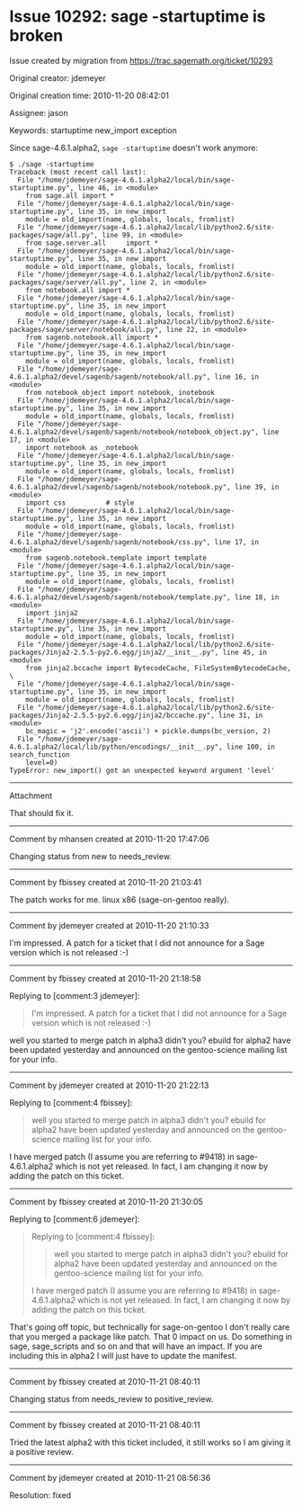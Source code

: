 # Issue 10292: sage -startuptime is broken

Issue created by migration from https://trac.sagemath.org/ticket/10293

Original creator: jdemeyer

Original creation time: 2010-11-20 08:42:01

Assignee: jason

Keywords: startuptime new_import exception

Since sage-4.6.1.alpha2, `sage -startuptime` doesn't work anymore:

```
$ ./sage -startuptime
Traceback (most recent call last):
  File "/home/jdemeyer/sage-4.6.1.alpha2/local/bin/sage-startuptime.py", line 46, in <module>
    from sage.all import *
  File "/home/jdemeyer/sage-4.6.1.alpha2/local/bin/sage-startuptime.py", line 35, in new_import
    module = old_import(name, globals, locals, fromlist)
  File "/home/jdemeyer/sage-4.6.1.alpha2/local/lib/python2.6/site-packages/sage/all.py", line 99, in <module>
    from sage.server.all     import *
  File "/home/jdemeyer/sage-4.6.1.alpha2/local/bin/sage-startuptime.py", line 35, in new_import
    module = old_import(name, globals, locals, fromlist)
  File "/home/jdemeyer/sage-4.6.1.alpha2/local/lib/python2.6/site-packages/sage/server/all.py", line 2, in <module>
    from notebook.all import *
  File "/home/jdemeyer/sage-4.6.1.alpha2/local/bin/sage-startuptime.py", line 35, in new_import
    module = old_import(name, globals, locals, fromlist)
  File "/home/jdemeyer/sage-4.6.1.alpha2/local/lib/python2.6/site-packages/sage/server/notebook/all.py", line 22, in <module>
    from sagenb.notebook.all import *
  File "/home/jdemeyer/sage-4.6.1.alpha2/local/bin/sage-startuptime.py", line 35, in new_import
    module = old_import(name, globals, locals, fromlist)
  File "/home/jdemeyer/sage-4.6.1.alpha2/devel/sagenb/sagenb/notebook/all.py", line 16, in <module>
    from notebook_object import notebook, inotebook
  File "/home/jdemeyer/sage-4.6.1.alpha2/local/bin/sage-startuptime.py", line 35, in new_import
    module = old_import(name, globals, locals, fromlist)
  File "/home/jdemeyer/sage-4.6.1.alpha2/devel/sagenb/sagenb/notebook/notebook_object.py", line 17, in <module>
    import notebook as _notebook
  File "/home/jdemeyer/sage-4.6.1.alpha2/local/bin/sage-startuptime.py", line 35, in new_import
    module = old_import(name, globals, locals, fromlist)
  File "/home/jdemeyer/sage-4.6.1.alpha2/devel/sagenb/sagenb/notebook/notebook.py", line 39, in <module>
    import css          # style
  File "/home/jdemeyer/sage-4.6.1.alpha2/local/bin/sage-startuptime.py", line 35, in new_import
    module = old_import(name, globals, locals, fromlist)
  File "/home/jdemeyer/sage-4.6.1.alpha2/devel/sagenb/sagenb/notebook/css.py", line 17, in <module>
    from sagenb.notebook.template import template
  File "/home/jdemeyer/sage-4.6.1.alpha2/local/bin/sage-startuptime.py", line 35, in new_import
    module = old_import(name, globals, locals, fromlist)
  File "/home/jdemeyer/sage-4.6.1.alpha2/devel/sagenb/sagenb/notebook/template.py", line 18, in <module>
    import jinja2
  File "/home/jdemeyer/sage-4.6.1.alpha2/local/bin/sage-startuptime.py", line 35, in new_import
    module = old_import(name, globals, locals, fromlist)
  File "/home/jdemeyer/sage-4.6.1.alpha2/local/lib/python2.6/site-packages/Jinja2-2.5.5-py2.6.egg/jinja2/__init__.py", line 45, in <module>
    from jinja2.bccache import BytecodeCache, FileSystemBytecodeCache, \
  File "/home/jdemeyer/sage-4.6.1.alpha2/local/bin/sage-startuptime.py", line 35, in new_import
    module = old_import(name, globals, locals, fromlist)
  File "/home/jdemeyer/sage-4.6.1.alpha2/local/lib/python2.6/site-packages/Jinja2-2.5.5-py2.6.egg/jinja2/bccache.py", line 31, in <module>
    bc_magic = 'j2'.encode('ascii') + pickle.dumps(bc_version, 2)
  File "/home/jdemeyer/sage-4.6.1.alpha2/local/lib/python/encodings/__init__.py", line 100, in search_function
    level=0)
TypeError: new_import() got an unexpected keyword argument 'level'
```



---

Attachment

That should fix it.


---

Comment by mhansen created at 2010-11-20 17:47:06

Changing status from new to needs_review.


---

Comment by fbissey created at 2010-11-20 21:03:41

The patch works for me. linux x86 (sage-on-gentoo really).


---

Comment by jdemeyer created at 2010-11-20 21:10:33

I'm impressed.  A patch for a ticket that I did not announce for a Sage version which is not released :-)


---

Comment by fbissey created at 2010-11-20 21:18:58

Replying to [comment:3 jdemeyer]:
> I'm impressed.  A patch for a ticket that I did not announce for a Sage version which is not released :-)

well you started to merge patch in alpha3 didn't you? ebuild for alpha2 have been updated yesterday and announced on the gentoo-science mailing list for your info.


---

Comment by jdemeyer created at 2010-11-20 21:22:13

Replying to [comment:4 fbissey]:
> well you started to merge patch in alpha3 didn't you? ebuild for alpha2 have been updated yesterday and announced on the gentoo-science mailing list for your info. 

I have merged patch (I assume you are referring to #9418) in sage-4.6.1.alpha*2* which is not yet released.  In fact, I am changing it now by adding the patch on this ticket.


---

Comment by fbissey created at 2010-11-20 21:30:05

Replying to [comment:6 jdemeyer]:
> Replying to [comment:4 fbissey]:
> > well you started to merge patch in alpha3 didn't you? ebuild for alpha2 have been updated yesterday and announced on the gentoo-science mailing list for your info. 
> 
> I have merged patch (I assume you are referring to #9418) in sage-4.6.1.alpha*2* which is not yet released.  In fact, I am changing it now by adding the patch on this ticket.

That's going off topic, but technically for sage-on-gentoo I don't really care
that you merged a package like patch. That 0 impact on us. Do something in sage,
sage_scripts and so on and that will have an impact.
If you are including this in alpha2 I will just have to update the manifest.


---

Comment by fbissey created at 2010-11-21 08:40:11

Changing status from needs_review to positive_review.


---

Comment by fbissey created at 2010-11-21 08:40:11

Tried the latest alpha2 with this ticket included, it still works so I am giving it a positive review.


---

Comment by jdemeyer created at 2010-11-21 08:56:36

Resolution: fixed
